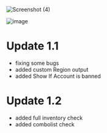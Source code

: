 
![Screenshot (4)](https://i.imgur.com/UyORoex.gif)

![image](https://user-images.githubusercontent.com/90693180/177045591-119872bc-e869-471c-88a9-71e8f64e16a1.png)


# Update 1.1
- fixing some bugs
- added custom Region output
- added Show If Account is banned
# Update 1.2
- added full inventory check
- added combolist check



